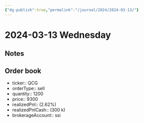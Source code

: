 ```yaml
---
{"dg-publish":true,"permalink":"/journal/2024/2024-03-13/"}
---
```


# 2024-03-13 Wednesday

## Notes

## Order book

- ticker:: QCG
- orderType:: sell
- quantity:: 1200
- price:: 9300
- realizedPnl:: (2.62%)
- realizedPnlCash:: (300 k)
- brokerageAccount:: ssi
